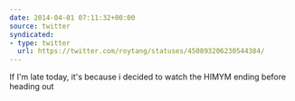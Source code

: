 ```yaml
---
date: 2014-04-01 07:11:32+00:00
source: twitter
syndicated:
- type: twitter
  url: https://twitter.com/roytang/statuses/450893206230544384/
---
```


If I'm late today, it's because i decided to watch the HIMYM ending before heading out